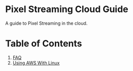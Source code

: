 # Pixel Streaming Cloud Guide
A guide to Pixel Streaming in the cloud.

# Table of Contents

1. [FAQ](FAQ.md)
2. [Using AWS With Linux](AWS%20Linux%20Guide.md)
